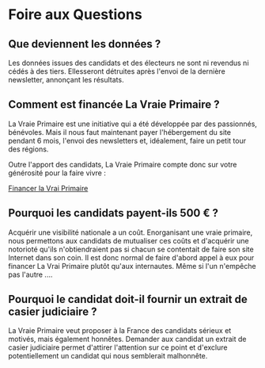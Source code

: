 Foire aux Questions
======

Que deviennent les données ?
---------

Les données issues des candidats et des électeurs ne sont ni revendus ni cédés à des tiers. Ellesseront détruites après l'envoi de la dernière newsletter, annonçant les résultats.    

Comment est financée La Vraie Primaire ?
--------------------------
    
La Vraie Primaire est une initiative qui a été développée par des passionnés, bénévoles. Mais il nous faut maintenant payer l'hébergement du site pendant 6 mois, l'envoi des newsletters et, idéalement, faire un petit tour des régions.

Outre l'apport des candidats, La Vraie Primaire compte donc sur votre générosité pour la faire vivre :

[Financer la Vrai Primaire](https://www.helloasso.com/associations/synopia/collectes/je-deviens-acteur-du-changement-avec-la-vraie-primaire)

Pourquoi les candidats payent-ils 500 € ?
---------------------------------------

Acquérir une visibilité nationale a un coût. Enorganisant une vraie primaire, nous permettons aux candidats de mutualiser ces coûts et d'acquérir une notorioté qu'ils n'obtiendraient pas si chacun se contentait de faire son site Internet dans son coin. Il est donc normal de faire d'abord appel à eux pour financer La Vrai Primaire plutôt qu'aux internautes. Même si l'un n'empêche pas l'autre ....

Pourquoi le candidat doit-il fournir un extrait de casier judiciaire ?
------------------------------------
    
La Vraie Primaire veut proposer à la France des candidats sérieux et motivés, mais également honnêtes. Demander aux candidat un extrait de casier judiciaire permet d'attirer l'attention sur ce point et d'exclure potentiellement un candidat qui nous semblerait malhonnête.
